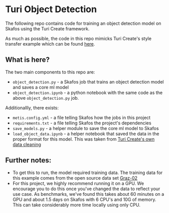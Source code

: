 # Turi Object Detection

The following repo contains code for training an object detection model on Skafos using the Turi Create framework.

As much as possible, the code in this repo mimicks Turi Create's style transfer example which can be found [here](https://apple.github.io/turicreate/docs/userguide/object_detection/). 

## What is here?

The two main components to this repo are:
- `object_detection.py` - a Skafos job that trains an object detection model and saves a core ml model
- `object_detection.ipynb` - a python notebook with the same code as the above `object_detection.py` job.

Additionallly, there exists:
- `metis.config.yml` - a file telling Skafos how the jobs in this project
- `requirements.txt` - a file telling Skafos the project's dependencies
- `save_models.py` - a helper module to save the core ml model to Skafos
- `load_object_data.ipynb` - a helper notebook that saved the data in the proper format for this model. This was taken from [Turi Create's own data cleaning](https://apple.github.io/turicreate/docs/userguide/object_detection/data-preparation.html)

## Further notes:
- To get this to run, the model required training data. The training data for this example comes from the open source data set [Graz-02](https://lear.inrialpes.fr/people/marszalek/data/ig02/)
- For this project, we highly recommend running it on a GPU. We encourage you to do this once you've changed the data to reflect your use case. As benchmarks, we've found this takes about 60 minutes on a GPU and about 1.5 days on Skafos with 6 CPU's and 10G of memory. This can take considerably more time locally using only CPU. 